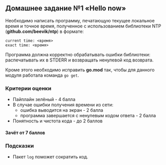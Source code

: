 ## Домашнее задание №1 «Hello now»

Необходимо написать программу, печатающую текущее локальное время и точное время,
полученное с использованием библиотеки NTP (**github.com/beevik/ntp**) в формате:
```text
current time: <время>
exact time: <время>
```
Программа должна корректно обрабатывать ошибки библиотеки: распечатывать их в STDERR
и возвращать ненулевой код возврата.

Кроме этого необходимо исправить **go.mod** так, чтобы для данного модуля работала
команда `go get`.

### Критерии оценки
- Пайплайн зелёный - 4 балла
- В случае ошибки получения времени из сети:
    - ошибка выводится на экран - 2 балла
    - программа завершается с ненулевым кодом ответа - 2 балла
- Понятность и чистота кода - до 2 баллов

#### Зачёт от 7 баллов

### Подсказки
- Пакет ```log``` поможет сократить код.
